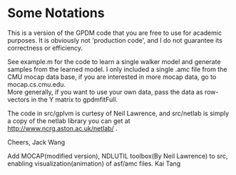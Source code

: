 # Some Notations
This is a version of the GPDM code that you are free to use for academic purposes.  It is obviously not 'production code', and I do not guarantee its correctness or efficiency.  

See example.m for the code to learn a single walker model and generate samples from the learned model.  I only included a single .amc file from the CMU mocap data base, if you are interested in more mocap data, go to mocap.cs.cmu.edu.  
More generally, if you want to use your own data, pass the data as row-vectors in the Y matrix to gpdmfitFull. 

The code in src/gplvm is curtesy of Neil Lawrence, and src/netlab is simply a copy of the netlab library you can get at http://www.ncrg.aston.ac.uk/netlab/ . 

Cheers,
Jack Wang

Add MOCAP(modified version), NDLUTIL toolbox(By Neil Lawrence) to src, enabling visualization(animation) of asf/amc files. 
Kai Tang
